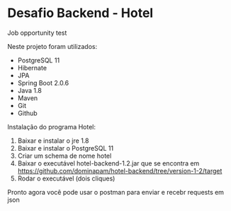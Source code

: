 ﻿# Desafio Backend - Hotel
Job opportunity test

Neste projeto foram utilizados:
- PostgreSQL 11
- Hibernate
- JPA
- Spring Boot 2.0.6
- Java 1.8
- Maven
- Git
- Github

Instalação do programa Hotel:
1. Baixar e instalar o jre 1.8
2. Baixar e instalar o PostgreSQL 11
3. Criar um schema de nome hotel
4. Baixar o executável hotel-backend-1.2.jar que se encontra em https://github.com/dominapam/hotel-backend/tree/version-1-2/target
5. Rodar o executável (dois cliques)
 
 Pronto agora você pode usar o postman para enviar e recebr requests em json